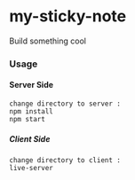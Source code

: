 # my-sticky-note
Build something cool

### Usage

#### Server Side
```
change directory to server :
npm install
npm start
```

##### Client Side
```
change directory to client :
live-server
```
